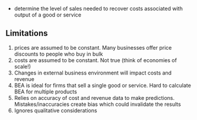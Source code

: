 - determine the level of sales needed to recover costs associated with output of a good or service

## Limitations

1. prices are assumed to be constant. Many businesses offer price discounts to people who buy in bulk
2. costs are assumed to be constant. Not true (think of economies of scale!)
3. Changes in external business environment will impact costs and revenue
4. BEA is ideal for firms that sell a single good or service. Hard to calculate BEA for multiple products
5. Relies on accuracy of cost and revenue data to make predictions. Mistakes/inaccuracies create bias which could invalidate the results
6. Ignores qualitative considerations